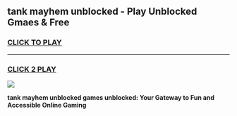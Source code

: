 
## tank mayhem unblocked - Play Unblocked Gmaes & Free
<h3>
<a href="https://news.freeplayer.one?title=tank_mayhem_unblocked&ref=16F">CLICK TO PLAY</a></h3>
<hr>

<h3>
<a href="https://news.freeplayer.one?title=tank_mayhem_unblocked&ref=16F">CLICK 2 PLAY</a>
  
</h3>

<a href="https://news.freeplayer.one?title=tank_mayhem_unblocked&ref=16F/"><img src="https://clearcache.store/games.png"></a>


**tank mayhem unblocked games unblocked: Your Gateway to Fun and Accessible Online Gaming**

